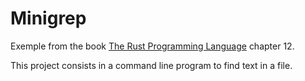 # Minigrep
Exemple from the book [The Rust Programming Language](https://doc.rust-lang.org/book/title-page.html) chapter 12.

This project consists in a command line program to find text in a file.